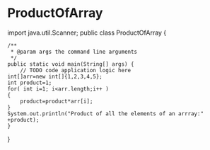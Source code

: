 # ProductOfArray
import java.util.Scanner;
public class ProductOfArray {
    
    /**
     * @param args the command line arguments
     */
    public static void main(String[] args) {
        // TODO code application logic here
    int[]arr=new int[]{1,2,3,4,5};
    int product=1;
    for( int i=1; i<arr.length;i++ )
    {
        product=product*arr[i];
    }
    System.out.println("Product of all the elements of an arrray:" +product);
    }
    
}
